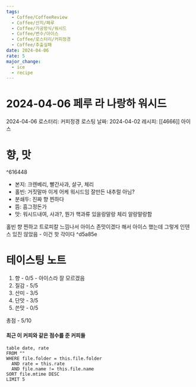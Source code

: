 ```yaml
---
tags:
  - Coffee/CoffeeReview
  - Coffee/산지/페루
  - Coffee/가공방식/워시드
  - Coffee/변수/아이스
  - Coffee/로스터리/커피정경
  - Coffee/추출실패
date: 2024-04-06
rate: 5
major_change:
  - ice
  - recipe
---
```

# 2024-04-06 페루 라 나랑하 워시드
2024-04-06
로스터리: 커피정경
로스팅 날짜: 2024-04-02
레시피: [[4666]] 아이스
# 향, 맛

^616448

- 본지: 크렌베리, 빨간사과, 살구, 체리
- 홀빈: 거짓말마 이게 어케 워시드임 잘만든 내추럴 아님?
- 분쇄두: 진짜 향 찐하다
- 뜸: 흠그정돈가
- 맛: 워시드내여, 사과?, 뭔가 핵과류 있을랑말랑 체리 알랑말랑함

홀빈 향 찐하고 트로피칼 느낌나서 아이스 존맛이겠다 해서 아이스 했는데 그렇게 인텐스 있진 않았음 - 이건 핫 각이다 ^d5a85e
# 테이스팅 노트
1. 향 - 0/5 - 아이스라 잘 모르겠음
2. 질감 - 5/5
3. 산미 - 3/5
4. 단맛 - 3/5
5. 쓴맛 - 0/5

총점 - 5/10




#### 최근 이 커피와 같은 점수를 준 커피들
```dataview
table date, rate
FROM ""
WHERE file.folder = this.file.folder
  AND rate = this.rate
  AND file.name != this.file.name
SORT file.mtime DESC
LIMIT 5
```
